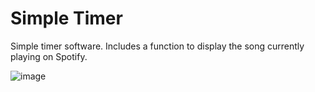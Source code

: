 # Simple Timer

Simple timer software.
Includes a function to display the song currently playing on Spotify.

![image](https://github.com/nyansii/SimpleTimer/assets/134614081/ad03f3ff-73fc-4011-96be-4adebbbe68da)